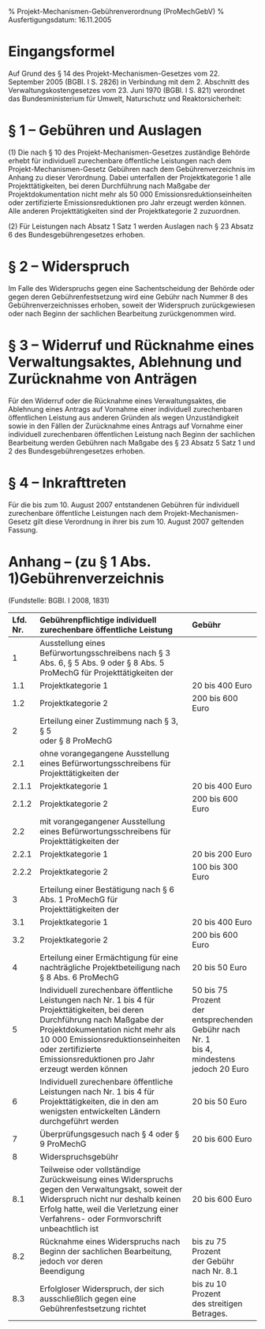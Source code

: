 % Projekt-Mechanismen-Gebührenverordnung  (ProMechGebV)
% Ausfertigungsdatum: 16.11.2005
 
# Eingangsformel

Auf Grund des § 14 des Projekt-Mechanismen-Gesetzes vom 22. September 2005 (BGBl. I S. 2826) in Verbindung mit dem 2. Abschnitt des Verwaltungskostengesetzes vom 23. Juni 1970 (BGBl. I S. 821) verordnet das Bundesministerium für Umwelt, Naturschutz und Reaktorsicherheit:

# § 1 – Gebühren und Auslagen

(1) Die nach § 10 des Projekt-Mechanismen-Gesetzes zuständige Behörde erhebt für individuell zurechenbare öffentliche Leistungen nach dem Projekt-Mechanismen-Gesetz Gebühren nach dem Gebührenverzeichnis im Anhang zu dieser Verordnung. Dabei unterfallen der Projektkategorie 1 alle Projekttätigkeiten, bei deren Durchführung nach Maßgabe der Projektdokumentation nicht mehr als 50 000 Emissionsreduktionseinheiten oder zertifizierte Emissionsreduktionen pro Jahr erzeugt werden können. Alle anderen Projekttätigkeiten sind der Projektkategorie 2 zuzuordnen.

(2) Für Leistungen nach Absatz 1 Satz 1 werden Auslagen nach § 23 Absatz 6 des Bundesgebührengesetzes erhoben.

# § 2 – Widerspruch

Im Falle des Widerspruchs gegen eine Sachentscheidung der Behörde oder gegen deren Gebührenfestsetzung wird eine Gebühr nach Nummer 8 des Gebührenverzeichnisses erhoben, soweit der Widerspruch zurückgewiesen oder nach Beginn der sachlichen Bearbeitung zurückgenommen wird.

# § 3 – Widerruf und Rücknahme eines Verwaltungsaktes, Ablehnung und Zurücknahme von Anträgen

Für den Widerruf oder die Rücknahme eines Verwaltungsaktes, die Ablehnung eines Antrags auf Vornahme einer individuell zurechenbaren öffentlichen Leistung aus anderen Gründen als wegen Unzuständigkeit sowie in den Fällen der Zurücknahme eines Antrags auf Vornahme einer individuell zurechenbaren öffentlichen Leistung nach Beginn der sachlichen Bearbeitung werden Gebühren nach Maßgabe des § 23 Absatz 5 Satz 1 und 2 des Bundesgebührengesetzes erhoben.

# § 4 – Inkrafttreten

Für die bis zum 10. August 2007 entstandenen Gebühren für individuell zurechenbare öffentliche Leistungen nach dem Projekt-Mechanismen-Gesetz gilt diese Verordnung in ihrer bis zum 10. August 2007 geltenden Fassung.

# Anhang – (zu § 1 Abs. 1)Gebührenverzeichnis

(Fundstelle: BGBl. I 2008, 1831)

<table style="border-collapse: collapse;"><colgroup><col style="width: 9%" /><col style="width: 68%" /><col style="width: 23%" /></colgroup><thead><tr class="header"><th style="text-align: left;">Lfd.<br />
Nr.</th><th style="text-align: left;">Gebührenpflichtige individuell zurechenbare öffentliche Leistung</th><th style="text-align: left;">Gebühr</th></tr></thead><tbody><tr class="odd"><td style="text-align: left;">1</td><td style="text-align: left;">Ausstellung eines Befürwortungsschreibens nach § 3 Abs. 6, § 5 Abs. 9 oder § 8 Abs. 5 ProMechG für Projekttätigkeiten der</td><td style="text-align: left;"> </td></tr><tr class="even"><td style="text-align: left;">1.1</td><td style="text-align: left;">Projektkategorie 1</td><td style="text-align: left;">20 bis 400 Euro</td></tr><tr class="odd"><td style="text-align: left;">1.2</td><td style="text-align: left;">Projektkategorie 2</td><td style="text-align: left;">200 bis 600 Euro</td></tr><tr class="even"><td style="text-align: left;">2</td><td style="text-align: left;">Erteilung einer Zustimmung nach § 3, § 5<br />
oder § 8 ProMechG</td><td style="text-align: left;"> </td></tr><tr class="odd"><td style="text-align: left;">2.1</td><td style="text-align: left;">ohne vorangegangene Ausstellung eines Befürwortungsschreibens für Projekttätigkeiten der</td><td style="text-align: left;"> </td></tr><tr class="even"><td style="text-align: left;">2.1.1</td><td style="text-align: left;">Projektkategorie 1</td><td style="text-align: left;">20 bis 400 Euro</td></tr><tr class="odd"><td style="text-align: left;">2.1.2</td><td style="text-align: left;">Projektkategorie 2</td><td style="text-align: left;">200 bis 600 Euro</td></tr><tr class="even"><td style="text-align: left;">2.2</td><td style="text-align: left;">mit vorangegangener Ausstellung eines Befürwortungsschreibens für Projekttätigkeiten der</td><td style="text-align: left;"> </td></tr><tr class="odd"><td style="text-align: left;">2.2.1</td><td style="text-align: left;">Projektkategorie 1</td><td style="text-align: left;">20 bis 200 Euro</td></tr><tr class="even"><td style="text-align: left;">2.2.2</td><td style="text-align: left;">Projektkategorie 2</td><td style="text-align: left;">100 bis 300 Euro</td></tr><tr class="odd"><td style="text-align: left;">3</td><td style="text-align: left;">Erteilung einer Bestätigung nach § 6 Abs. 1 ProMechG für Projekttätigkeiten der</td><td style="text-align: left;"> </td></tr><tr class="even"><td style="text-align: left;">3.1</td><td style="text-align: left;">Projektkategorie 1</td><td style="text-align: left;">20 bis 400 Euro</td></tr><tr class="odd"><td style="text-align: left;">3.2</td><td style="text-align: left;">Projektkategorie 2</td><td style="text-align: left;">200 bis 600 Euro</td></tr><tr class="even"><td style="text-align: left;">4</td><td style="text-align: left;">Erteilung einer Ermächtigung für eine nachträgliche Projektbeteiligung nach § 8 Abs. 6 ProMechG</td><td style="text-align: left;">20 bis 50 Euro</td></tr><tr class="odd"><td style="text-align: left;">5</td><td style="text-align: left;">Individuell zurechenbare öffentliche Leistungen nach Nr. 1 bis 4 für Projekttätigkeiten, bei deren Durchführung nach Maßgabe der Projektdokumentation nicht mehr als 10 000 Emissionsreduktionseinheiten oder zertifizierte Emissionsreduktionen pro Jahr erzeugt werden können</td><td style="text-align: left;">50 bis 75 Prozent<br />
der entsprechenden Gebühr nach Nr. 1<br />
bis 4, mindestens<br />
jedoch 20 Euro</td></tr><tr class="even"><td style="text-align: left;">6</td><td style="text-align: left;">Individuell zurechenbare öffentliche Leistungen nach Nr. 1 bis 4 für Projekttätigkeiten, die in den am wenigsten entwickelten Ländern durchgeführt werden</td><td style="text-align: left;">20 bis 50 Euro</td></tr><tr class="odd"><td style="text-align: left;">7</td><td style="text-align: left;">Überprüfungsgesuch nach § 4 oder § 9 ProMechG</td><td style="text-align: left;">20 bis 600 Euro</td></tr><tr class="even"><td style="text-align: left;">8</td><td style="text-align: left;">Widerspruchsgebühr</td><td style="text-align: left;"> </td></tr><tr class="odd"><td style="text-align: left;">8.1</td><td style="text-align: left;">Teilweise oder vollständige Zurückweisung eines Widerspruchs gegen den Verwaltungsakt, soweit der Widerspruch nicht nur deshalb keinen Erfolg hatte, weil die Verletzung einer Verfahrens- oder Formvorschrift unbeachtlich ist</td><td style="text-align: left;">20 bis 600 Euro</td></tr><tr class="even"><td style="text-align: left;">8.2</td><td style="text-align: left;">Rücknahme eines Widerspruchs nach Beginn der sachlichen Bearbeitung, jedoch vor deren<br />
Beendigung</td><td style="text-align: left;">bis zu 75 Prozent<br />
der Gebühr nach Nr. 8.1</td></tr><tr class="odd"><td style="text-align: left;">8.3</td><td style="text-align: left;">Erfolgloser Widerspruch, der sich ausschließlich gegen eine Gebührenfestsetzung richtet</td><td style="text-align: left;">bis zu 10 Prozent<br />
des streitigen Betrages.</td></tr></tbody></table>
